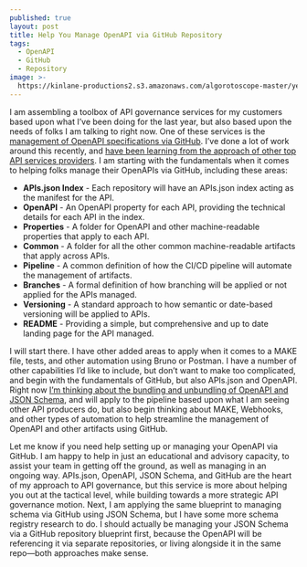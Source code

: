 ```yaml
---
published: true
layout: post
title: Help You Manage OpenAPI via GitHub Repository
tags:
  - OpenAPI
  - GitHub
  - Repository
image: >-
  https://kinlane-productions2.s3.amazonaws.com/algorotoscope-master/yellow-journalism-docks-oakland-2.jpeg
---
```

I am assembling a toolbox of API governance services for my customers based upon what I’ve been doing for the last year, but also based upon the needs of folks I am talking to right now. One of these services is the [management of OpenAPI specifications via GitHub](https://github.com/api-evangelist/demo-openapi). I’ve done a lot of work around this recently, and [have been learning from the approach of other top API services providers](https://apievangelist.com/2024/07/08/more-examples-of-using-github-to-manage-your-openapi/). I am starting with the fundamentals when it comes to helping folks manage their OpenAPIs via GitHub, including these areas:

- **APIs.json Index** - Each repository will have an APIs.json index acting as the manifest for the API.
- **OpenAPI** - An OpenAPI property for each API, providing the technical details for each API in the index.
- **Properties** - A folder for OpenAPI and other machine-readable properties that apply to each API.
- **Common** - A folder for all the other common machine-readable artifacts that apply across APIs.
- **Pipeline** - A common definition of how the CI/CD pipeline will automate the management of artifacts.
- **Branches** - A formal definition of how branching will be applied or not applied for the APIs managed.
- **Versioning** - A standard approach to how semantic or date-based versioning will be applied to APIs.
- **README** - Providing a simple, but comprehensive and up to date landing page for the API managed.

I will start there. I have other added areas to apply when it comes to a MAKE file, tests, and other automation using Bruno or Postman. I have a number of other capabilities I’d like to include, but don’t want to make too complicated, and begin with the fundamentals of GitHub, but also APIs.json and OpenAPI. Right now [I’m thinking about the bundling and unbundling of OpenAPI and JSON Schema](https://apievangelist.com/2024/11/12/the-bundling-and-unbundling-your-openapi-and-json-schema/), and will apply to the pipeline based upon what I am seeing other API producers do, but also begin thinking about MAKE, Webhooks, and other types of automation to help streamline the management of OpenAPI and other artifacts using GitHub.

Let me know if you need help setting up or managing your OpenAPI via GitHub. I am happy to help in just an educational and advisory capacity, to assist your team in getting off the ground, as well as managing in an ongoing way. APIs.json, OpenAPI, JSON Schema, and GitHub are the heart of my approach to API governance, but this service is more about helping you out at the tactical level, while building towards  a more strategic API governance motion. Next, I am applying the same blueprint to managing schema via GitHub using JSON Schema, but I have some more schema registry research to do. I should actually be managing your JSON Schema via a GitHub repository blueprint first, because the OpenAPI will be referencing it via separate repositories, or living alongside it in the same repo—both approaches make sense.